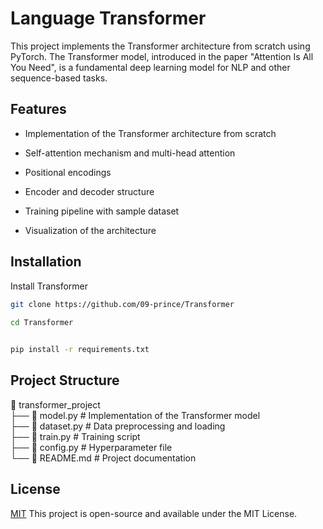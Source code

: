 
# Language Transformer

This project implements the Transformer architecture from scratch using PyTorch. The Transformer model, introduced in the paper "Attention Is All You Need", is a fundamental deep learning model for NLP and other sequence-based tasks.


## Features

- Implementation of the Transformer architecture from scratch

- Self-attention mechanism and multi-head attention

- Positional encodings

- Encoder and decoder structure

- Training pipeline with sample dataset

- Visualization of the architecture


## Installation

Install Transformer

```bash
git clone https://github.com/09-prince/Transformer
  
cd Transformer
```

```bash

pip install -r requirements.txt

```
    
## Project Structure
📂 transformer_project            
├── 📜 model.py # Implementation of the Transformer model      
├── 📜 dataset.py # Data preprocessing and loading  
├── 📜 train.py # Training script        
├── 📜 config.py # Hyperparameter file  
└── 📜 README.md # Project documentation
## License

[MIT](https://choosealicense.com/licenses/mit/)
This project is open-source and available under the MIT License.

